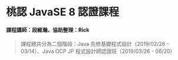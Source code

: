 # 桃認 JavaSE 8 認證課程
#### 課程講師：段維瀚、協助整理：Rick

> 課程總共分為二個階段：Java 先修基礎程式設計（2019/02/26 - 03/14）、Java OCP JP 程式設計師認證班（2019/03/26 - 06/20）
